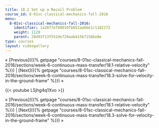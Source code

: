 ```yaml
---
title: 18.2 Set up a Recoil Problem
course_id: 8-01sc-classical-mechanics-fall-2016
menu:
  8-01sc-classical-mechanics-fall-2016:
    identifier: 1a28f7ef40010fb652aa6be1c1182172
    weight: 1120
    parent: 28d93f13f552de729aab415b7158be8e
type: courses
layout: videogallery
---
```

« [Previous]({{% getpage "courses/8-01sc-classical-mechanics-fall-2016/sections/week-6-continuous-mass-transfer/18.1-relative-velocity" %}}) | [Next]({{% getpage "courses/8-01sc-classical-mechanics-fall-2016/sections/week-6-continuous-mass-transfer/18.3-solve-for-velocity-in-the-ground-frame" %}}) »

{{< youtube L5jhg4q1Xvo >}}

« [Previous]({{% getpage "courses/8-01sc-classical-mechanics-fall-2016/sections/week-6-continuous-mass-transfer/18.1-relative-velocity" %}}) | [Next]({{% getpage "courses/8-01sc-classical-mechanics-fall-2016/sections/week-6-continuous-mass-transfer/18.3-solve-for-velocity-in-the-ground-frame" %}}) »